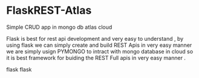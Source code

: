 # FlaskREST-Atlas
Simple CRUD app in mongo db atlas cloud


Flask is best for rest api development and very easy to understand , by using flask we can simply create and build REST Apis in very easy manner we are simply usign PYMONGO to intract with mongo database in cloud so it is best framework for buiding the REST Full apis in very easy manner .

flask flask

  
